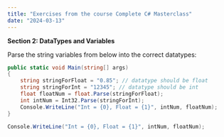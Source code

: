 ```yaml
---
title: "Exercises from the course Complete C# Masterclass"
date: "2024-03-13"
---
```


**Section 2: DataTypes and Variables**

Parse the string variables from below into the correct datatypes:

```csharp
public static void Main(string[] args)
{
    string stringForFloat = "0.85"; // datatype should be float
    string stringForInt = "12345"; // datatype should be int
    float floatNum = float.Parse(stringForFloat);
    int intNum = Int32.Parse(stringForInt);
    Console.WriteLine("Int = {0}, Float = {1}", intNum, floatNum);
}
```

```csharp
Console.WriteLine("Int = {0}, Float = {1}", intNum, floatNum);
```
